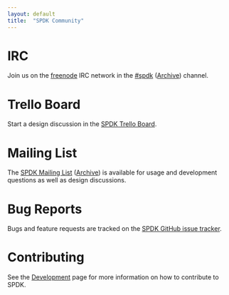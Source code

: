 ```yaml
---
layout: default
title:  "SPDK Community"
---
```


# IRC

Join us on the [freenode](https://freenode.net/) IRC network in the [#spdk](irc://irc.freenode.net/%23spdk) ([Archive](https://ci.spdk.io/irclog/)) channel.

# Trello Board

Start a design discussion in the [SPDK Trello Board](https://trello.com/spdk).

# Mailing List

The [SPDK Mailing List](https://lists.01.org/mailman/listinfo/spdk) ([Archive](https://lists.01.org/pipermail/spdk/))
is available for usage and development questions as well as design discussions.

# Bug Reports

Bugs and feature requests are tracked on the [SPDK GitHub issue tracker](https://github.com/spdk/spdk/issues).

# Contributing

See the [Development](/development/) page for more information on how to contribute to SPDK.
